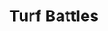 ---
layout: credit-info
headerstatus: shunk-header
title: Turf Battles
iden: turfbattles
weight: 20
thumbnail: /assets/img/credits-grid/turf-battles.jpg
image: /assets/img/credits-grid/opengraph/turf-battles.jpg
image_size: 3
category: credits
role: Composer
type: Video Game
year: 2012
genre: RPG
---
